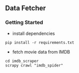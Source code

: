 ## Data Fetcher

### Getting Started

- install dependencies

```terminal
pip install -r requirements.txt
```

- fetch movie data from IMDB

```terminal
cd imdb_scraper
scrapy crawl "imdb_spider"
```
